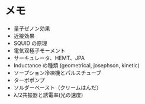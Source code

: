 # メモ

- 量子ゼノン効果
- 近接効果
- SQUID の原理
- 電気双極子モーメント
- サーキュレータ、HEMT、JPA
- Inductance の種類 (geometrical, josephson, kinetic)
- ソープション冷凍機とパルスチューブ
- ターボポンプ
- ソルダーペースト（クリームはんだ）
- λ/2共振器と誘電率(光の速度)
